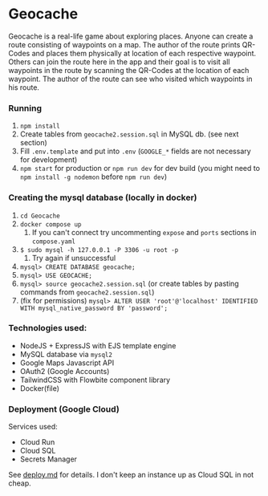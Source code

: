 # Geocache

Geocache is a real-life game about exploring places. Anyone can create a route consisting of waypoints on a map. The author of the route prints QR-Codes and places them physically at location of each respective waypoint. Others can join the route here in the app and their goal is to visit all waypoints in the route by scanning the QR-Codes at the location of each waypoint. The author of the route can see who visited which waypoints in his route.

### Running
1. `npm install`
2. Create tables from `geocache2.session.sql` in MySQL db. (see next section)
3. Fill `.env.template` and put into `.env` (`GOOGLE_*` fields are not necessary for development)
4. `npm start` for production or `npm run dev` for dev build (you might need to `npm install -g nodemon` before `npm run dev`)

### Creating the mysql database (locally in docker)

1. `cd Geocache`
2. `docker compose up`
    1. If you can't connect try uncommenting `expose` and `ports` sections in `compose.yaml`
3. `$ sudo mysql -h 127.0.0.1 -P 3306 -u root -p`
    1. Try again if unsuccessful
4. `mysql> CREATE DATABASE geocache;`
5. `mysql> USE GEOCACHE;`
6. `mysql> source geocache2.session.sql` (or create tables by pasting commands from `geocache2.session.sql`)
7. (fix for permissions) `mysql> ALTER USER 'root'@'localhost' IDENTIFIED WITH mysql_native_password BY 'password';`

### Technologies used:
* NodeJS + ExpressJS with EJS template engine
* MySQL database via `mysql2`
* Google Maps Javascript API
* OAuth2 (Google Accounts)
* TailwindCSS with Flowbite component library
* Docker(file)

### Deployment (Google Cloud)

Services used:
* Cloud Run
* Cloud SQL
* Secrets Manager

See [deploy.md](./deploy.md) for details. I don't keep an instance up as Cloud SQL in not cheap.